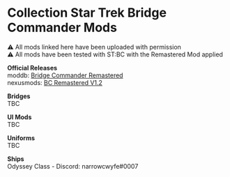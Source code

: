 # Collection Star Trek Bridge Commander Mods
⚠ All mods linked here have been uploaded with permission<br />
⚠ All mods have been tested with ST:BC with the Remastered Mod applied

**Official Releases**<br />
moddb: [Bridge Commander Remastered](https://www.moddb.com/games/star-trek-bridge-commander/downloads/bridge-commander-remastered)<br />
nexusmods: [BC Remastered V1.2](https://www.nexusmods.com/startrekbridgecommmander/mods/4012?tab=files)

**Bridges**<br />
TBC

**UI Mods**<br />
TBC

**Uniforms**<br />
TBC

**Ships**<br />
Odyssey Class - Discord: narrowcwyfe#0007
